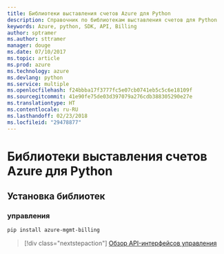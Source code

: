 ```yaml
---
title: Библиотеки выставления счетов Azure для Python
description: Справочник по библиотекам выставления счетов для Python
keywords: Azure, python, SDK, API, Billing
author: sptramer
ms.author: sttramer
manager: douge
ms.date: 07/10/2017
ms.topic: article
ms.prod: azure
ms.technology: azure
ms.devlang: python
ms.service: multiple
ms.openlocfilehash: f24bbba17f3777fc5e07cb0741eb5c5c6e18109f
ms.sourcegitcommit: 41e90fe75de03d397079a276cdb388305290e27e
ms.translationtype: HT
ms.contentlocale: ru-RU
ms.lasthandoff: 02/23/2018
ms.locfileid: "29478877"
---
```

# <a name="azure-billing-libraries-for-python"></a>Библиотеки выставления счетов Azure для Python

## <a name="install-the-libraries"></a>Установка библиотек


### <a name="management"></a>управления

```bash
pip install azure-mgmt-billing
```
> [!div class="nextstepaction"]
> [Обзор API-интерфейсов управления](/python/api/overview/azure/billing/management)